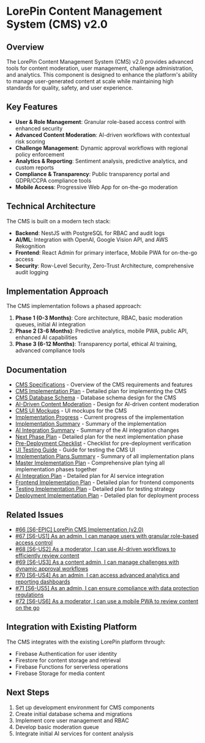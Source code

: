 # LorePin Content Management System (CMS) v2.0

## Overview

The LorePin Content Management System (CMS) v2.0 provides advanced tools for content moderation, user management, challenge administration, and analytics. This component is designed to enhance the platform's ability to manage user-generated content at scale while maintaining high standards for quality, safety, and user experience.

## Key Features

- **User & Role Management**: Granular role-based access control with enhanced security
- **Advanced Content Moderation**: AI-driven workflows with contextual risk scoring
- **Challenge Management**: Dynamic approval workflows with regional policy enforcement
- **Analytics & Reporting**: Sentiment analysis, predictive analytics, and custom reports
- **Compliance & Transparency**: Public transparency portal and GDPR/CCPA compliance tools
- **Mobile Access**: Progressive Web App for on-the-go moderation

## Technical Architecture

The CMS is built on a modern tech stack:

- **Backend**: NestJS with PostgreSQL for RBAC and audit logs
- **AI/ML**: Integration with OpenAI, Google Vision API, and AWS Rekognition
- **Frontend**: React Admin for primary interface, Mobile PWA for on-the-go access
- **Security**: Row-Level Security, Zero-Trust Architecture, comprehensive audit logging

## Implementation Approach

The CMS implementation follows a phased approach:

1. **Phase 1 (0-3 Months)**: Core architecture, RBAC, basic moderation queues, initial AI integration
2. **Phase 2 (3-6 Months)**: Predictive analytics, mobile PWA, public API, enhanced AI capabilities
3. **Phase 3 (6-12 Months)**: Transparency portal, ethical AI training, advanced compliance tools

## Documentation

- [CMS Specifications](./cms-specifications.md) - Overview of the CMS requirements and features
- [CMS Implementation Plan](./cms-implementation-plan.md) - Detailed plan for implementing the CMS
- [CMS Database Schema](./cms-database-schema.md) - Database schema design for the CMS
- [AI-Driven Content Moderation](./cms-ai-moderation.md) - Design for AI-driven content moderation
- [CMS UI Mockups](./cms-ui-mockups.md) - UI mockups for the CMS
- [Implementation Progress](./implementation-progress.md) - Current progress of the implementation
- [Implementation Summary](./implementation-summary.md) - Summary of the implementation
- [AI Integration Summary](./ai-integration-summary.md) - Summary of the AI integration changes
- [Next Phase Plan](./next-phase-plan.md) - Detailed plan for the next implementation phase
- [Pre-Deployment Checklist](./pre-deployment-checklist.md) - Checklist for pre-deployment verification
- [UI Testing Guide](./ui-testing-guide.md) - Guide for testing the CMS UI
- [Implementation Plans Summary](./implementation-plans-summary.md) - Summary of all implementation plans
- [Master Implementation Plan](./master-implementation-plan.md) - Comprehensive plan tying all implementation phases together
- [AI Integration Plan](./ai-integration-plan.md) - Detailed plan for AI service integration
- [Frontend Implementation Plan](./frontend-implementation-plan.md) - Detailed plan for frontend components
- [Testing Implementation Plan](./testing-implementation-plan.md) - Detailed plan for testing strategy
- [Deployment Implementation Plan](./deployment-implementation-plan.md) - Detailed plan for deployment process

## Related Issues

- [#66 [S6-EPIC] LorePin CMS Implementation (v2.0)](https://github.com/fredadun/LorePinProjectV3/issues/66)
- [#67 [S6-US1] As an admin, I can manage users with granular role-based access control](https://github.com/fredadun/LorePinProjectV3/issues/67)
- [#68 [S6-US2] As a moderator, I can use AI-driven workflows to efficiently review content](https://github.com/fredadun/LorePinProjectV3/issues/68)
- [#69 [S6-US3] As a content admin, I can manage challenges with dynamic approval workflows](https://github.com/fredadun/LorePinProjectV3/issues/69)
- [#70 [S6-US4] As an admin, I can access advanced analytics and reporting dashboards](https://github.com/fredadun/LorePinProjectV3/issues/70)
- [#71 [S6-US5] As an admin, I can ensure compliance with data protection regulations](https://github.com/fredadun/LorePinProjectV3/issues/71)
- [#72 [S6-US6] As a moderator, I can use a mobile PWA to review content on the go](https://github.com/fredadun/LorePinProjectV3/issues/72)

## Integration with Existing Platform

The CMS integrates with the existing LorePin platform through:

- Firebase Authentication for user identity
- Firestore for content storage and retrieval
- Firebase Functions for serverless operations
- Firebase Storage for media content

## Next Steps

1. Set up development environment for CMS components
2. Create initial database schema and migrations
3. Implement core user management and RBAC
4. Develop basic moderation queue
5. Integrate initial AI services for content analysis